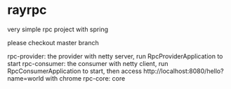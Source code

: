 # rayrpc
very simple rpc project with spring 

please checkout master branch

rpc-provider: the provider with netty server, run RpcProviderApplication to start
rpc-consumer: the consumer with netty client, run RpcConsumerApplication to start, then access http://localhost:8080/hello?name=world with chrome
rpc-core: core
